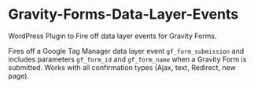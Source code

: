 # Gravity-Forms-Data-Layer-Events
WordPress Plugin to Fire off data layer events for Gravity Forms.

Fires off a Google Tag Manager data layer event `gf_form_submission` and includes parameters `gf_form_id` and `gf_form_name` when a Gravity Form is submitted. Works with all confirmation types (Ajax, text, Redirect, new page).
